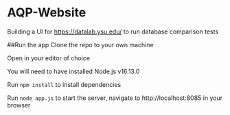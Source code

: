# AQP-Website
Building a UI for https://datalab.ysu.edu/ to run database comparison tests

##Run the app
Clone the repo to your own machine

Open in your editor of choice

You will need to have installed Node.js v16.13.0

Run `npm install` to install dependencies

Run `node app.js` to start the server, navigate to http://localhost:8085 in your browser